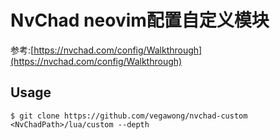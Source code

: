 
# NvChad neovim配置自定义模块

参考:[https://nvchad.com/config/Walkthrough](https://nvchad.com/config/Walkthrough)


## Usage

```
$ git clone https://github.com/vegawong/nvchad-custom <NvChadPath>/lua/custom --depth
```
